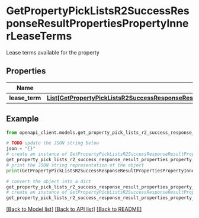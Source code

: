 # GetPropertyPickListsR2SuccessResponseResultPropertiesPropertyInnerLeaseTerms

Lease terms available for the property

## Properties

Name | Type | Description | Notes
------------ | ------------- | ------------- | -------------
**lease_term** | [**List[GetPropertyPickListsR2SuccessResponseResultPropertiesPropertyInnerLeaseTermsLeaseTermInner]**](GetPropertyPickListsR2SuccessResponseResultPropertiesPropertyInnerLeaseTermsLeaseTermInner.md) |  | 

## Example

```python
from openapi_client.models.get_property_pick_lists_r2_success_response_result_properties_property_inner_lease_terms import GetPropertyPickListsR2SuccessResponseResultPropertiesPropertyInnerLeaseTerms

# TODO update the JSON string below
json = "{}"
# create an instance of GetPropertyPickListsR2SuccessResponseResultPropertiesPropertyInnerLeaseTerms from a JSON string
get_property_pick_lists_r2_success_response_result_properties_property_inner_lease_terms_instance = GetPropertyPickListsR2SuccessResponseResultPropertiesPropertyInnerLeaseTerms.from_json(json)
# print the JSON string representation of the object
print(GetPropertyPickListsR2SuccessResponseResultPropertiesPropertyInnerLeaseTerms.to_json())

# convert the object into a dict
get_property_pick_lists_r2_success_response_result_properties_property_inner_lease_terms_dict = get_property_pick_lists_r2_success_response_result_properties_property_inner_lease_terms_instance.to_dict()
# create an instance of GetPropertyPickListsR2SuccessResponseResultPropertiesPropertyInnerLeaseTerms from a dict
get_property_pick_lists_r2_success_response_result_properties_property_inner_lease_terms_from_dict = GetPropertyPickListsR2SuccessResponseResultPropertiesPropertyInnerLeaseTerms.from_dict(get_property_pick_lists_r2_success_response_result_properties_property_inner_lease_terms_dict)
```
[[Back to Model list]](../README.md#documentation-for-models) [[Back to API list]](../README.md#documentation-for-api-endpoints) [[Back to README]](../README.md)


